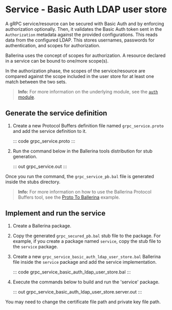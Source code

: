 # Service - Basic Auth LDAP user store

A gRPC service/resource can be secured with Basic Auth and by enforcing authorization optionally. Then, it validates the Basic Auth token sent in
the `Authorization` metadata against the provided configurations. This reads data from the configured LDAP. This stores usernames, passwords for
authentication, and scopes for authorization.

Ballerina uses the concept of scopes for authorization. A resource declared in a service can be bound to one/more scope(s).

In the authorization phase, the scopes of the service/resource are compared against the scope included in the user store for at least one match between the two sets.

>**Info:** For more information on the underlying module, see the [`auth` module](https://lib.ballerina.io/ballerina/auth/latest/).

## Generate the service definition

1. Create a new Protocol Buffers definition file named `grpc_service.proto` and add the service definition to it.

   ::: code grpc_service.proto :::

2. Run the command below in the Ballerina tools distribution for stub generation.

   ::: out grpc_service.out :::

Once you run the command, the `grpc_service_pb.bal` file is generated inside the stubs directory.

>**Info:** For more information on how to use the Ballerina Protocol Buffers tool, see the <a href="https://ballerina.io/learn/by-example/proto-to-ballerina.html">Proto To Ballerina</a> example.

## Implement and run the service

1. Create a Ballerina package.

2. Copy the generated `grpc_secured_pb.bal` stub file to the package. For example, if you create a package named `service`, copy the stub file to the `service` package.

3. Create a new `grpc_service_basic_auth_ldap_user_store.bal` Ballerina file inside the `service` package and add the service implementation.

   ::: code grpc_service_basic_auth_ldap_user_store.bal :::

4. Execute the commands below to build and run the 'service' package.

   ::: out grpc_service_basic_auth_ldap_user_store.server.out :::

You may need to change the certificate file path and private key file path.

